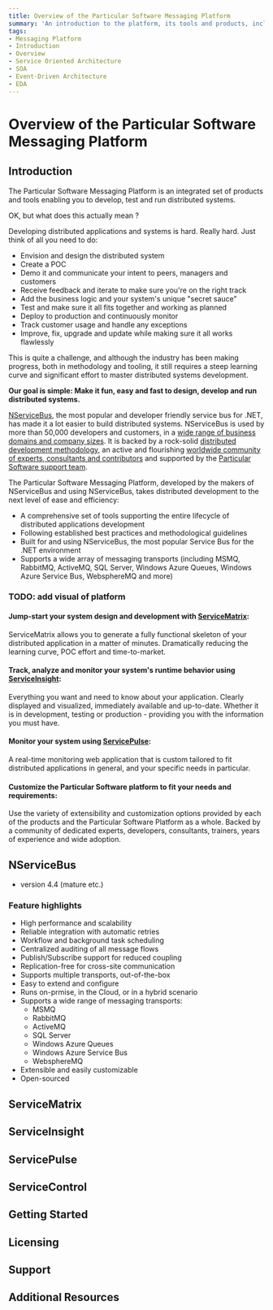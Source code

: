 ```yaml
---
title: Overview of the Particular Software Messaging Platform
summary: 'An introduction to the platform, its tools and products, including NServiceBus, ServiceMatrix, ServicePulse and ServiceInsight'
tags:
- Messaging Platform 
- Introduction
- Overview
- Service Oriented Architecture
- SOA
- Event-Driven Architecture
- EDA
---
```



# Overview of the Particular Software Messaging Platform

## Introduction

The Particular Software Messaging Platform is an integrated set of products and tools enabling you to develop, test and run distributed systems.

OK, but what does this actually mean ?

Developing distributed applications and systems is hard. Really hard.
Just think of all you need to do:
* Envision and design the distributed system 
* Create a POC
* Demo it and communicate your intent to peers, managers and customers
* Receive feedback and iterate to make sure you're on the right track
* Add the business logic and your system's unique "secret sauce" 
* Test and make sure it all fits together and working as planned 
* Deploy to production and continuously monitor 
* Track customer usage and handle any exceptions
* Improve, fix, upgrade and update while making sure it all works flawlessly

This is quite a challenge, and although the industry has been making  progress, both in methodology and tooling, it still requires a steep learning curve and significant effort to master distributed systems development. 

**Our goal is simple: Make it fun, easy and fast to design, develop and run distributed systems.**

[NServiceBus](http://particular.net/NServiceBus), the most popular and developer friendly service bus for .NET, has made it a lot easier to build  distributed systems. NServiceBus is used by more than 50,000 developers and customers, in a [wide range of business domains and company sizes](http://particular.net/customers). It is backed by a rock-solid [distributed development methodology](http://particular.net/adsd), an active and flourishing [worldwide community of experts, consultants and contributors](http://particular.net/champions) and supported by the [Particular Software support team](http://particular.net/support).     

The Particular Software Messaging Platform, developed by the makers of NServiceBus and using NServiceBus, takes distributed development to the next level of ease and efficiency:
* A comprehensive set of tools supporting the entire lifecycle of distributed applications development
* Following established best practices and methodological guidelines
* Built for and using NServiceBus, the most popular Service Bus for the .NET environment
* Supports a wide array of messaging transports (including MSMQ, RabbitMQ, ActiveMQ, SQL Server, Windows Azure Queues, Windows Azure Service Bus, WebsphereMQ and more)          

### TODO: add visual of platform

#### Jump-start your system design and development with [ServiceMatrix](http://particular.net/ServiceMatrix): 

ServiceMatrix allows you to generate a fully functional skeleton of your distributed application in a matter of minutes. Dramatically reducing the learning curve, POC effort and time-to-market.

#### Track, analyze and monitor your system's runtime behavior using [ServiceInsight](http://particular.net/ServiceInsight): 

Everything you want and need to know about your application. Clearly displayed and visualized, immediately available and up-to-date. Whether it is in development, testing or production - providing you with the information you must have. 

#### Monitor your system using [ServicePulse](http://particular.net/ServicePulse): 

A real-time monitoring web application that is custom tailored to fit distributed applications in general, and your specific needs in particular. 

#### Customize the Particular Software platform to fit your needs and requirements: 

Use the variety of extensibility and customization options provided by each of the products and the Particular Software Platform as a whole. Backed by a community of dedicated experts, developers, consultants, trainers, years of experience and wide adoption. 


## NServiceBus


* version 4.4 (mature etc.) 

### Feature highlights

* High performance and scalability
* Reliable integration with automatic retries
* Workflow and background task scheduling
* Centralized auditing of all message flows
* Publish/Subscribe support for reduced coupling
* Replication-free for cross-site communication
* Supports multiple transports, out-of-the-box
* Easy to extend and configure
* Runs on-prmise, in the Cloud, or in a hybrid scenario
* Supports a wide range of messaging transports:
   *  MSMQ
   *  RabbitMQ
   *  ActiveMQ
   *  SQL Server
   *  Windows Azure Queues
   *  Windows Azure Service Bus
   *  WebsphereMQ  
* Extensible and easily customizable
* Open-sourced 



## ServiceMatrix

## ServiceInsight

## ServicePulse

## ServiceControl

## Getting Started

## Licensing

## Support

## Additional Resources